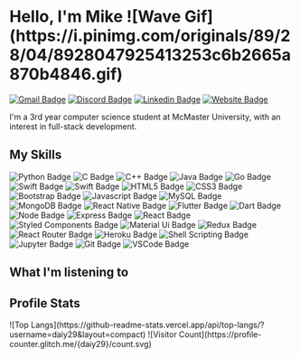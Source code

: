 <h1 align='start'>
Hello, I'm Mike ![Wave Gif](https://i.pinimg.com/originals/89/28/04/8928047925413253c6b2665a870b4846.gif)
</h1>

                 
[![Gmail Badge](https://img.shields.io/badge/Gmail-D14836?style=for-the-badge&logo=gmail&logoColor=white)](mailto:yucheng.mike.dai@gmail.com)
[![Discord Badge](https://img.shields.io/badge/Discord-7289DA?style=for-the-badge&logo=discord&logoColor=white)](https://discord.gg/uJX2HnEv2J)
[![Linkedin Badge](https://img.shields.io/badge/LinkedIn-0077B5?style=for-the-badge&logo=linkedin&logoColor=white)](https://www.linkedin.com/in/yucheng-mike-dai/)
[![Website Badge](https://img.shields.io/badge/Website-21759B?style=for-the-badge&logo=wordpress&logoColor=white)](https://www.mikedai.ca)


<p>
  I'm a 3rd year computer science student at McMaster University, with an interest in full-stack development.
</p>

<h2>
My Skills
</h2>

![Python Badge](https://img.shields.io/badge/Python-14354C?style=for-the-badge&logo=python&logoColor=white)
![C Badge](https://img.shields.io/badge/C-00599C?style=for-the-badge&logo=c&logoColor=white)
![C++ Badge](https://img.shields.io/badge/C%2B%2B-00599C?style=for-the-badge&logo=c%2B%2B&logoColor=white)
![Java Badge](https://img.shields.io/badge/Java-ED8B00?style=for-the-badge&logo=java&logoColor=white)
![Go Badge](https://img.shields.io/badge/Go-00ADD8?style=for-the-badge&logo=go&logoColor=white)
![Swift Badge](https://img.shields.io/badge/Swift-FA7343?style=for-the-badge&logo=swift&logoColor=white)
![Swift Badge](https://img.shields.io/badge/Scala-DC322F?style=for-the-badge&logo=scala&logoColor=white)
![HTML5 Badge](https://img.shields.io/badge/HTML5-E34F26?style=for-the-badge&logo=html5&logoColor=white)
![CSS3 Badge](https://img.shields.io/badge/CSS3-1572B6?style=for-the-badge&logo=css3&logoColor=white)
![Bootstrap Badge](https://img.shields.io/badge/Bootstrap-563D7C?style=for-the-badge&logo=bootstrap&logoColor=white)
![Javascript Badge](https://img.shields.io/badge/JavaScript-F7DF1E?style=for-the-badge&logo=javascript&logoColor=black)
![MySQL Badge](https://img.shields.io/badge/MySQL-00000F?style=for-the-badge&logo=mysql&logoColor=white)
![MongoDB Badge](https://img.shields.io/badge/MongoDB-4EA94B?style=for-the-badge&logo=mongodb&logoColor=white)
![React Native Badge](https://img.shields.io/badge/React_Native-20232A?style=for-the-badge&logo=react&logoColor=61DAFB)
![Flutter Badge](https://img.shields.io/badge/Flutter-02569B?style=for-the-badge&logo=flutter&logoColor=white)
![Dart Badge](https://img.shields.io/badge/Dart-0175C2?style=for-the-badge&logo=dart&logoColor=white)
![Node Badge](https://img.shields.io/badge/Node.js-43853D?style=for-the-badge&logo=node.js&logoColor=white)
![Express Badge](https://img.shields.io/badge/Express.js-000000?style=for-the-badge&logo=express&logoColor=white)
![React Badge](https://img.shields.io/badge/React-20232A?style=for-the-badge&logo=react&logoColor=61DAFB)
![Styled Components Badge](https://img.shields.io/badge/styled--components-DB7093?style=for-the-badge&logo=styled-components&logoColor=white)
![Material Ui Badge](https://img.shields.io/badge/Material--UI-0081CB?style=for-the-badge&logo=material-ui&logoColor=white)
![Redux Badge](https://img.shields.io/badge/Redux-593D88?style=for-the-badge&logo=redux&logoColor=white)
![React Router Badge](https://img.shields.io/badge/React_Router-CA4245?style=for-the-badge&logo=react-router&logoColor=white)
![Heroku Badge](https://img.shields.io/badge/-Heroku-430098?style=flat-square&logo=heroku&logoColor=white)
![Shell Scripting Badge](https://img.shields.io/badge/Shell_Script-121011?style=for-the-badge&logo=gnu-bash&logoColor=white)
![Jupyter Badge](https://img.shields.io/badge/Jupyter-F37626.svg?&style=for-the-badge&logo=Jupyter&logoColor=white)
![Git Badge](https://img.shields.io/badge/Git-F05032?style=for-the-badge&logo=git&logoColor=white)
![VSCode Badge](https://img.shields.io/badge/Visual_Studio_Code-0078D4?style=for-the-badge&logo=visual%20studio%20code&logoColor=white)

<h2>
What I'm listening to
</h2>
<div>

</div>

<h2>
Profile Stats
</h2>
<div>
![Top Langs](https://github-readme-stats.vercel.app/api/top-langs/?username=daiy29&layout=compact)
![Visitor Count](https://profile-counter.glitch.me/{daiy29}/count.svg)
</div>




